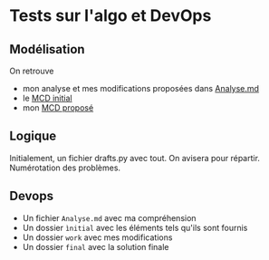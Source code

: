 # Tests sur l'algo et DevOps

## Modélisation

On retrouve 
- mon analyse et mes modifications proposées dans [Analyse.md](modelisation/Analyse.md)
- le [MCD initial](modelisation/initial_mcd.mermaid)
- mon [MCD proposé](modelisation/proposed_mcd.mermaid)
## Logique

Initialement, un fichier drafts.py avec tout. On avisera pour répartir.
Numérotation des problèmes.

## Devops

- Un fichier `Analyse.md` avec ma compréhension
- Un dossier `ìnitial` avec les éléments tels qu'ils sont fournis
- Un dossier `work` avec mes modifications 
- Un dossier `final` avec la solution finale
